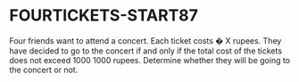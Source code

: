 # FOURTICKETS-START87
Four friends want to attend a concert. Each ticket costs  � X rupees. They have decided to go to the concert if and only if the total cost of the tickets does not exceed  1000 1000 rupees.  Determine whether they will be going to the concert or not.

